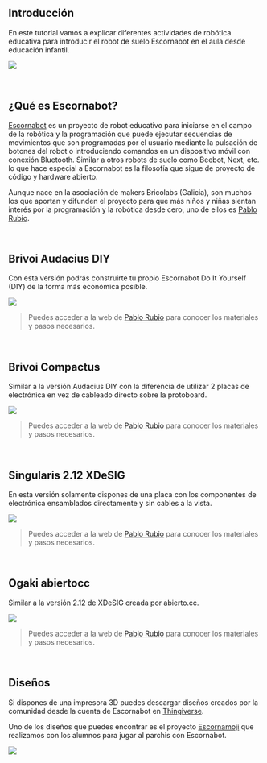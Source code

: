 ## Introducción

En este tutorial vamos a explicar diferentes actividades de robótica educativa para introducir el robot de suelo Escornabot en el aula desde educación infantil.

![](img/escornabot.jpg)



<br />



## ¿Qué es Escornabot?

[Escornabot](http://escornabot.com/web/) es un proyecto de robot educativo para iniciarse en el campo de la robótica y la programación que puede ejecutar secuencias de movimientos que son programadas por el usuario mediante la pulsación de botones del robot o introduciendo comandos en un dispositivo móvil con conexión Bluetooth. Similar a otros robots de suelo como Beebot, Next, etc. lo que hace especial a Escornabot es la filosofía que sigue de proyecto de código y hardware abierto.

Aunque nace en la asociación de makers Bricolabs (Galicia), son muchos los que aportan y difunden el proyecto para que más niños y niñas sientan interés por la programación y la robótica desde cero, uno de ellos es [Pablo Rubio](https://pablorubma.cc/quien-soy/).



<br />



## Brivoi Audacius DIY

Con esta versión podrás construirte tu propio Escornabot Do It Yourself (DIY) de la forma más económica posible.

![](img/brivoi-audacius-diy.jpg)

> Puedes acceder a la web de [Pablo Rubio](https://pablorubma.cc/escornabot/version-diy/) para conocer los materiales y pasos necesarios.



<br />



## Brivoi Compactus

Similar a la versión Audacius DIY con la diferencia de utilizar 2 placas de electrónica en vez de cableado directo sobre la protoboard.

![](img/brivoi-compactus.jpg)

> Puedes acceder a la web de [Pablo Rubio](https://pablorubma.cc/escornabot/version-compactus/) para conocer los materiales y pasos necesarios.



<br />



## Singularis 2.12 XDeSIG

En esta versión solamente dispones de una placa con los componentes de electrónica ensamblados directamente y sin cables a la vista.

![](img/singularis-xdesig.jpg)

> Puedes acceder a la web de [Pablo Rubio](https://pablorubma.cc/escornabot/version-2-12-xdesig/) para conocer los materiales y pasos necesarios.



<br />



## Ogaki abiertocc

Similar a la versión 2.12 de XDeSIG creada por abierto.cc.

![](img/ogaki-abiertocc.jpg)

> Puedes acceder a la web de [Pablo Rubio](https://pablorubma.cc/escornabot/version-ogaki-abiertocc/) para conocer los materiales y pasos necesarios.



<br />



## Diseños

Si dispones de una impresora 3D puedes descargar diseños creados por la comunidad desde la cuenta de Escornabot en [Thingiverse](https://www.thingiverse.com/escornabot/designs). 

Uno de los diseños que puedes encontrar es el proyecto [Escornamoji](https://www.thingiverse.com/thing:2939496) que realizamos con los alumnos para jugar al parchis con Escornabot.

![](img/escornamoji.jpg)
